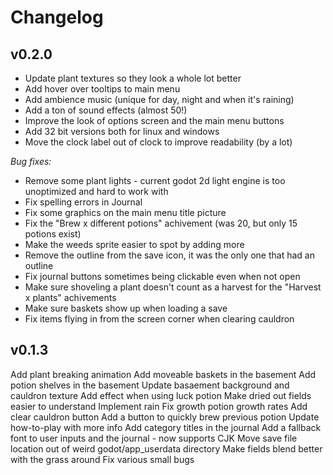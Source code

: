 # Changelog

## v0.2.0

- Update plant textures so they look a whole lot better
- Add hover over tooltips to main menu
- Add ambience music (unique for day, night and when it's raining)
- Add a ton of sound effects (almost 50!)
- Improve the look of options screen and the main menu buttons
- Add 32 bit versions both for linux and windows
- Move the clock label out of clock to improve readability (by a lot)

*Bug fixes:*

- Remove some plant lights - current godot 2d light engine is too unoptimized and hard to work with
- Fix spelling errors in Journal
- Fix some graphics on the main menu title picture
- Fix the "Brew x different potions" achivement (was 20, but only 15 potions exist)
- Make the weeds sprite easier to spot by adding more
- Remove the outline from the save icon, it was the only one that had an outline
- Fix journal buttons sometimes being clickable even when not open
- Make sure shoveling a plant doesn't count as a harvest for the "Harvest x plants" achivements
- Make sure baskets show up when loading a save
- Fix items flying in from the screen corner when clearing cauldron

## v0.1.3

Add plant breaking animation
Add moveable baskets in the basement
Add potion shelves in the basement
Update basaement background and cauldron texture
Add effect when using luck potion
Make dried out fields easier to understand
Implement rain
Fix growth potion growth rates
Add clear cauldron button
Add a button to quickly brew previous potion
Update how-to-play with more info
Add category titles in the journal
Add a fallback font to user inputs and the journal - now supports CJK
Move save file location out of weird godot/app_userdata directory
Make fields blend better with the grass around
Fix various small bugs
